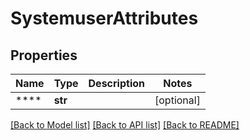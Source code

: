 # SystemuserAttributes

## Properties
Name | Type | Description | Notes
------------ | ------------- | ------------- | -------------
**** | **str** |  | [optional] 

[[Back to Model list]](../README.md#documentation-for-models) [[Back to API list]](../README.md#documentation-for-api-endpoints) [[Back to README]](../README.md)


